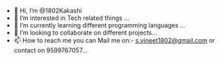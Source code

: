 - 👋 Hi, I’m @1802Kakashi
- 👀 I’m interested in Tech related things ...
- 🌱 I’m currently learning different programming languages ...
- 💞️ I’m looking to collaborate on different projects...
- 📫 How to reach me you can Mail me on:- s.vineet1802@gmail.com or contact on 9599767057...

<!---
1802Kakashi/1802Kakashi is a ✨ special ✨ repository because its `README.md` (this file) appears on your GitHub profile.
You can click the Preview link to take a look at your changes.
--->
